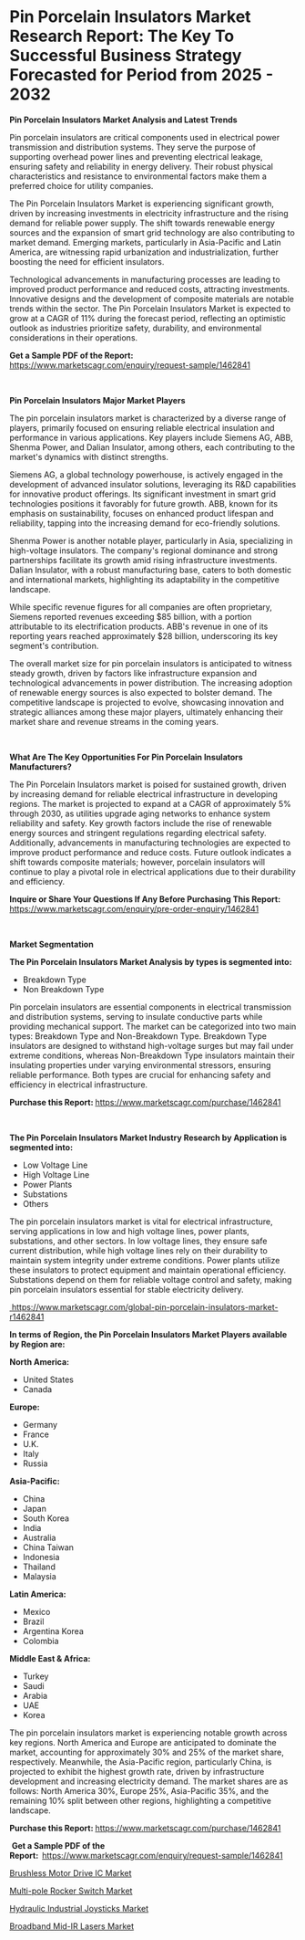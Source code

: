 <p><h1>Pin Porcelain Insulators Market Research Report: The Key To Successful Business Strategy Forecasted for Period from 2025 - 2032</h1></p><p><strong>Pin Porcelain Insulators Market Analysis and Latest Trends</strong></p>
<p><p>Pin porcelain insulators are critical components used in electrical power transmission and distribution systems. They serve the purpose of supporting overhead power lines and preventing electrical leakage, ensuring safety and reliability in energy delivery. Their robust physical characteristics and resistance to environmental factors make them a preferred choice for utility companies.</p><p>The Pin Porcelain Insulators Market is experiencing significant growth, driven by increasing investments in electricity infrastructure and the rising demand for reliable power supply. The shift towards renewable energy sources and the expansion of smart grid technology are also contributing to market demand. Emerging markets, particularly in Asia-Pacific and Latin America, are witnessing rapid urbanization and industrialization, further boosting the need for efficient insulators.</p><p>Technological advancements in manufacturing processes are leading to improved product performance and reduced costs, attracting investments. Innovative designs and the development of composite materials are notable trends within the sector. The Pin Porcelain Insulators Market is expected to grow at a CAGR of 11% during the forecast period, reflecting an optimistic outlook as industries prioritize safety, durability, and environmental considerations in their operations.</p></p>
<p><strong>Get a Sample PDF of the Report:&nbsp;</strong> <a href="https://www.marketscagr.com/enquiry/request-sample/1462841?utm_campaign=2114&utm_medium=2&utm_source=Github&utm_content=ia&utm_term=06042025&utm_id=pin-porcelain-insulators">https://www.marketscagr.com/enquiry/request-sample/1462841</a></p>
<p>&nbsp;</p>
<p><strong>Pin Porcelain Insulators Major Market Players</strong></p>
<p><p>The pin porcelain insulators market is characterized by a diverse range of players, primarily focused on ensuring reliable electrical insulation and performance in various applications. Key players include Siemens AG, ABB, Shenma Power, and Dalian Insulator, among others, each contributing to the market's dynamics with distinct strengths.</p><p>Siemens AG, a global technology powerhouse, is actively engaged in the development of advanced insulator solutions, leveraging its R&D capabilities for innovative product offerings. Its significant investment in smart grid technologies positions it favorably for future growth. ABB, known for its emphasis on sustainability, focuses on enhanced product lifespan and reliability, tapping into the increasing demand for eco-friendly solutions.</p><p>Shenma Power is another notable player, particularly in Asia, specializing in high-voltage insulators. The company's regional dominance and strong partnerships facilitate its growth amid rising infrastructure investments. Dalian Insulator, with a robust manufacturing base, caters to both domestic and international markets, highlighting its adaptability in the competitive landscape.</p><p>While specific revenue figures for all companies are often proprietary, Siemens reported revenues exceeding $85 billion, with a portion attributable to its electrification products. ABB's revenue in one of its reporting years reached approximately $28 billion, underscoring its key segment's contribution.</p><p>The overall market size for pin porcelain insulators is anticipated to witness steady growth, driven by factors like infrastructure expansion and technological advancements in power distribution. The increasing adoption of renewable energy sources is also expected to bolster demand. The competitive landscape is projected to evolve, showcasing innovation and strategic alliances among these major players, ultimately enhancing their market share and revenue streams in the coming years.</p></p>
<p>&nbsp;</p>
<p><strong>What Are The Key Opportunities For Pin Porcelain Insulators Manufacturers?</strong></p>
<p><p>The Pin Porcelain Insulators market is poised for sustained growth, driven by increasing demand for reliable electrical infrastructure in developing regions. The market is projected to expand at a CAGR of approximately 5% through 2030, as utilities upgrade aging networks to enhance system reliability and safety. Key growth factors include the rise of renewable energy sources and stringent regulations regarding electrical safety. Additionally, advancements in manufacturing technologies are expected to improve product performance and reduce costs. Future outlook indicates a shift towards composite materials; however, porcelain insulators will continue to play a pivotal role in electrical applications due to their durability and efficiency.</p></p>
<p><strong>Inquire or Share Your Questions If Any Before Purchasing This Report:</strong> <a href="https://www.marketscagr.com/enquiry/pre-order-enquiry/1462841?utm_campaign=2114&utm_medium=2&utm_source=Github&utm_content=ia&utm_term=06042025&utm_id=pin-porcelain-insulators">https://www.marketscagr.com/enquiry/pre-order-enquiry/1462841</a></p>
<p>&nbsp;</p>
<p><strong>Market Segmentation</strong></p>
<p><strong>The Pin Porcelain Insulators Market Analysis by types is segmented into:</strong></p>
<p><ul><li>Breakdown Type</li><li>Non Breakdown Type</li></ul></p>
<p><p>Pin porcelain insulators are essential components in electrical transmission and distribution systems, serving to insulate conductive parts while providing mechanical support. The market can be categorized into two main types: Breakdown Type and Non-Breakdown Type. Breakdown Type insulators are designed to withstand high-voltage surges but may fail under extreme conditions, whereas Non-Breakdown Type insulators maintain their insulating properties under varying environmental stressors, ensuring reliable performance. Both types are crucial for enhancing safety and efficiency in electrical infrastructure.</p></p>
<p><strong>Purchase this Report:&nbsp;</strong><a href="https://www.marketscagr.com/purchase/1462841?utm_campaign=2114&utm_medium=2&utm_source=Github&utm_content=ia&utm_term=06042025&utm_id=pin-porcelain-insulators">https://www.marketscagr.com/purchase/1462841</a></p>
<p>&nbsp;</p>
<p><strong>The Pin Porcelain Insulators Market Industry Research by Application is segmented into:</strong></p>
<p><ul><li>Low Voltage Line</li><li>High Voltage Line</li><li>Power Plants</li><li>Substations</li><li>Others</li></ul></p>
<p><p>The pin porcelain insulators market is vital for electrical infrastructure, serving applications in low and high voltage lines, power plants, substations, and other sectors. In low voltage lines, they ensure safe current distribution, while high voltage lines rely on their durability to maintain system integrity under extreme conditions. Power plants utilize these insulators to protect equipment and maintain operational efficiency. Substations depend on them for reliable voltage control and safety, making pin porcelain insulators essential for stable electricity delivery.</p></p>
<p><a href="https://www.marketscagr.com/global-pin-porcelain-insulators-market-r1462841?utm_campaign=2114&utm_medium=2&utm_source=Github&utm_content=ia&utm_term=06042025&utm_id=pin-porcelain-insulators">&nbsp;https://www.marketscagr.com/global-pin-porcelain-insulators-market-r1462841</a></p>
<p><strong>In terms of Region, the Pin Porcelain Insulators Market Players available by Region are:</strong></p>
<p>
    <p> <strong> North America: </strong>
        <ul>
            <li>United States</li>
            <li>Canada</li>
        </ul>
        </p> 
    <p> <strong> Europe: </strong>
        <ul>
            <li>Germany</li>
            <li>France</li>
            <li>U.K.</li>
            <li>Italy</li>
            <li>Russia</li>
        </ul>
        </p> 
    <p> <strong> Asia-Pacific: </strong>
        <ul>
            <li>China</li>
            <li>Japan</li>
            <li>South Korea</li>
            <li>India</li>
            <li>Australia</li>
            <li>China Taiwan</li>
            <li>Indonesia</li>
            <li>Thailand</li>
            <li>Malaysia</li>
        </ul>
        </p> 
    <p> <strong> Latin America: </strong>
        <ul>
            <li>Mexico</li>
            <li>Brazil</li>
            <li>Argentina Korea</li>
            <li>Colombia</li>
        </ul>
        </p> 
    <p> <strong> Middle East & Africa: </strong>
        <ul>
            <li>Turkey</li>
            <li>Saudi</li>
            <li>Arabia</li>
            <li>UAE</li>
            <li>Korea</li>
        </ul>
    </p>
    </p>
<p><p>The pin porcelain insulators market is experiencing notable growth across key regions. North America and Europe are anticipated to dominate the market, accounting for approximately 30% and 25% of the market share, respectively. Meanwhile, the Asia-Pacific region, particularly China, is projected to exhibit the highest growth rate, driven by infrastructure development and increasing electricity demand. The market shares are as follows: North America 30%, Europe 25%, Asia-Pacific 35%, and the remaining 10% split between other regions, highlighting a competitive landscape.</p></p>
<p><strong>Purchase this Report: </strong><a href="https://www.marketscagr.com/purchase/1462841?utm_campaign=2114&utm_medium=2&utm_source=Github&utm_content=ia&utm_term=06042025&utm_id=pin-porcelain-insulators">https://www.marketscagr.com/purchase/1462841</a></p>
<p>&nbsp;<strong>Get a Sample PDF of the Report:&nbsp;&nbsp;</strong><a href="https://www.marketscagr.com/enquiry/request-sample/1462841?utm_campaign=2114&utm_medium=2&utm_source=Github&utm_content=ia&utm_term=06042025&utm_id=pin-porcelain-insulators">https://www.marketscagr.com/enquiry/request-sample/1462841</a></p>
<p><strong></strong></p>
<p><p><a href="https://github.com/tamvrosiya/Market-Research-Report-List-6/blob/main/brushless-motor-drive-ic-market.md?utm_campaign=2114&utm_medium=2&utm_source=Github&utm_content=ia&utm_term=06042025&utm_id=pin-porcelain-insulators">Brushless Motor Drive IC Market</a></p><p><a href="https://github.com/pizolina/Market-Research-Report-List-7/blob/main/multi-pole-rocker-switch-market.md?utm_campaign=2114&utm_medium=2&utm_source=Github&utm_content=ia&utm_term=06042025&utm_id=pin-porcelain-insulators">Multi-pole Rocker Switch Market</a></p><p><a href="https://github.com/suzorfazlikb/Market-Research-Report-List-1/blob/main/hydraulic-industrial-joysticks-market.md?utm_campaign=2114&utm_medium=2&utm_source=Github&utm_content=ia&utm_term=06042025&utm_id=pin-porcelain-insulators">Hydraulic Industrial Joysticks Market</a></p><p><a href="https://github.com/sionepeppess/Market-Research-Report-List-1/blob/main/broadband-mid-ir-lasers-market.md?utm_campaign=2114&utm_medium=2&utm_source=Github&utm_content=ia&utm_term=06042025&utm_id=pin-porcelain-insulators">Broadband Mid-IR Lasers Market</a></p></p>